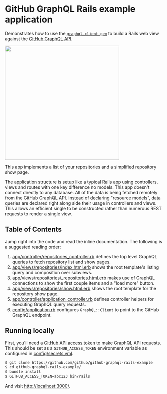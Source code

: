 # GitHub GraphQL Rails example application

Demonstrates how to use the [`graphql-client gem`](http://github.com/github/graphql-client) to build a Rails web view against the [GitHub GraphQL API](https://developer.github.com/).

<img width="365" src="https://cloud.githubusercontent.com/assets/137/18425026/a9929d7a-78f0-11e6-9fd4-f478470ad10b.png">

This app implements a list of your repositories and a simplified repository show page.

The application structure is setup like a typical Rails app using controllers, views and routes with one key difference no models. This app doesn't connect directly to any database. All of the data is being fetched remotely from the GitHub GraphQL API. Instead of declaring "resource models", data queries are declared right along side their usage in controllers and views. This allows an efficient single to be constructed rather than numerous REST requests to render a single view.

## Table of Contents

Jump right into the code and read the inline documentation. The following is a suggested reading order:

1. [app/controller/repositories_controller.rb](https://github.com/github/github-graphql-rails-example/blob/master/app/controllers/repositories_controller.rb) defines the top level GraphQL queries to fetch repository list and show pages.
2. [app/views/repositories/index.html.erb](https://github.com/github/github-graphql-rails-example/blob/master/app/views/repositories/index.html.erb) shows the root template's listing query and composition over subviews.
3. [app/views/repositories/_repositories.html.erb]( https://github.com/github/github-graphql-rails-example/blob/master/app/views/repositories/_repositories.html.erb) makes use of GraphQL connections to show the first couple items and a "load more" button.
4. [app/views/repositories/show.html.erb](https://github.com/github/github-graphql-rails-example/blob/master/app/views/repositories/show.html.erb) shows the root template for the repository show page.
5.  [app/controller/application_controller.rb](https://github.com/github/github-graphql-rails-example/blob/master/app/controllers/application_controller.rb) defines controller helpers for executing GraphQL query requests.
6. [config/application.rb](https://github.com/github/github-graphql-rails-example/blob/master/config/application.rb) configures `GraphQL::Client` to point to the GitHub GraphQL endpoint.

## Running locally

First, you'll need a [GitHub API access token](https://help.github.com/articles/creating-an-access-token-for-command-line-use) to make GraphQL API requests. This should be set as a `GITHUB_ACCESS_TOKEN` environment variable as configured in [config/secrets.yml](https://github.com/github/github-graphql-rails-example/blob/master/config/secrets.yml).

``` sh
$ git clone https://github.com/github/github-graphql-rails-example
$ cd github-graphql-rails-example/
$ bundle install
$ GITHUB_ACCESS_TOKEN=abc123 bin/rails
```

And visit [http://localhost:3000/](http://localhost:3000/).
